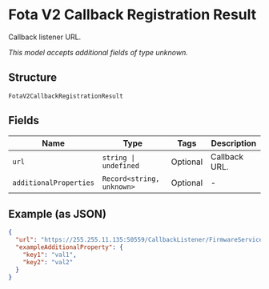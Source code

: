 
# Fota V2 Callback Registration Result

Callback listener URL.

*This model accepts additional fields of type unknown.*

## Structure

`FotaV2CallbackRegistrationResult`

## Fields

| Name | Type | Tags | Description |
|  --- | --- | --- | --- |
| `url` | `string \| undefined` | Optional | Callback URL. |
| `additionalProperties` | `Record<string, unknown>` | Optional | - |

## Example (as JSON)

```json
{
  "url": "https://255.255.11.135:50559/CallbackListener/FirmwareServiceMessages.asmx",
  "exampleAdditionalProperty": {
    "key1": "val1",
    "key2": "val2"
  }
}
```

